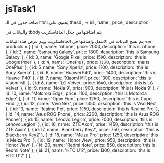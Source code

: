 # jsTask1
ضافة جدول في الـ html 
يحتوي على thead , => id , name , price , description

والبيانات في tbody
يتم اضافتها من خلال الجافاسكربت

يتم نسخ البيانات في الاسفل واضافتها في الجافاسكربت
ويتم عرض هذه البيانات 
var products = [
{ id: 1, name: 'iphone', price: 2000, description: 'this is iphone' },
{ id: 2, name: 'Samsung Galaxy', price: 1800, description: 'this is Samsung Galaxy' },
{ id: 3, name: 'Google Pixel', price: 1500, description: 'this is Google Pixel' },
{ id: 4, name: 'OnePlus', price: 1200, description: 'this is OnePlus' },
{ id: 5, name: 'Sony Xperia', price: 1700, description: 'this is Sony Xperia' },
{ id: 6, name: 'Huawei P40', price: 1400, description: 'this is Huawei P40' },
{ id: 7, name: 'Xiaomi Mi', price: 1300, description: 'this is Xiaomi Mi' },
{ id: 8, name: 'LG Velvet', price: 1600, description: 'this is LG Velvet' },
{ id: 9, name: 'Nokia 9', price: 900, description: 'this is Nokia 9' },
{ id: 10, name: 'Motorola Edge', price: 1100, description: 'this is Motorola Edge' },
{ id: 11, name: 'Oppo Find', price: 1250, description: 'this is Oppo Find' },
{ id: 12, name: 'Vivo Nex', price: 1350, description: 'this is Vivo Nex' },
{ id: 13, name: 'Realme Pro', price: 1050, description: 'this is Realme Pro' },
{ id: 14, name: 'Asus ROG Phone', price: 2200, description: 'this is Asus ROG Phone' },
{ id: 15, name: 'Lenovo Legion', price: 2000, description: 'this is Lenovo Legion' },
{ id: 16, name: 'ZTE Axon', price: 1450, description: 'this is ZTE Axon' },
{ id: 17, name: 'Blackberry Key2', price: 750, description: 'this is Blackberry Key2' },
{ id: 18, name: 'Meizu Pro', price: 1250, description: 'this is Meizu Pro' },
{ id: 19, name: 'Honor View', price: 950, description: 'this is Honor View' },
{ id: 20, name: 'Redmi Note', price: 850, description: 'this is Redmi Note' },
{ id: 21, name: 'HTC U12', price: 1300, description: 'this is HTC U12' }
];
